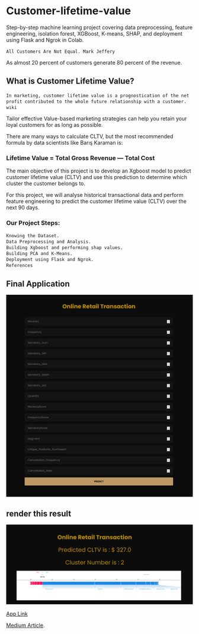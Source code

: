 # Customer-lifetime-value
Step-by-step machine learning project covering data preprocessing, feature engineering, isolation forest, XGBoost, K-means, SHAP, and deployment using Flask and Ngrok in Colab.

    All Customers Are Not Equal. Mark Jeffery

As almost 20 percent of customers generate 80 percent of the revenue.

## What is Customer Lifetime Value?

    In marketing, customer lifetime value is a prognostication of the net profit contributed to the whole future relationship with a customer. wiki

Tailor effective Value-based marketing strategies can help you retain your loyal customers for as long as possible.

There are many ways to calculate CLTV, but the most recommended formula by data scientists like Barış Karaman is:

### Lifetime Value = Total Gross Revenue — Total Cost

The main objective of this project is to develop an Xgboost model to predict customer lifetime value (CLTV) and use this prediction to determine which cluster the customer belongs to.

For this project, we will analyse historical transactional data and perform feature engineering to predict the customer lifetime value (CLTV) over the next 90 days.

### Our Project Steps: 
    Knowing the Dataset.
    Data Preprocessing and Analysis.
    Building Xgboost and performing shap values.
    Building PCA and K-Means.
    Deployment using Flask and Ngrok.
    References

## Final Application


![alt text](https://github.com/doaa450/Customer-lifetime-value/blob/main/88.PNG)


## render this result
![alt text](https://github.com/doaa450/Customer-lifetime-value/blob/main/8.PNG)


[App Link](https://f71dd6122a60.ngrok-free.app/)



[Medium Article](https://medium.com/@DoaaA/end-to-end-machine-learning-project-customer-lifetime-value-prediction-and-segmentation-80fea7730cb1).



